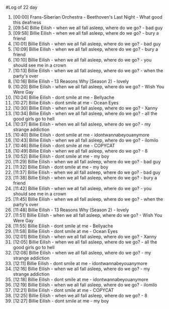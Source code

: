#Log of 22 day

1. [00:00] Frans-Siberian Orchestra - Beethoven's Last Night - What good this deafness
1. [09:54] Billie Eilish - when we all fall asleep, where do we go? - bad guy
1. [09:58] Billie Eilish - when we all fall asleep, where do we go? - bury a friend
1. [10:01] Billie Eilish - when we all fall asleep, where do we go? - bad guy
1. [10:09] Billie Eilish - when we all fall asleep, where do we go? - bury a friend
1. [10:10] Billie Eilish - when we all fall asleep, where do we go? - you should see me in a crown
1. [10:13] Billie Eilish - when we all fall asleep, where do we go? - when the party's over
1. [10:16] Billie Eilish - 13 Reasons Why (Season 2) - lovely
1. [10:20] Billie Eilish - when we all fall asleep, where do we go? - Wish You Were Gay
1. [10:24] Billie Eilish - dont smile at me - Bellyache
1. [10:27] Billie Eilish - dont smile at me - Ocean Eyes
1. [10:30] Billie Eilish - when we all fall asleep, where do we go? - Xanny
1. [10:34] Billie Eilish - when we all fall asleep, where do we go? - all the good girls go to hell
1. [10:37] Billie Eilish - when we all fall asleep, where do we go? - my strange addiction
1. [10:40] Billie Eilish - dont smile at me - idontwannabeyouanymore
1. [10:43] Billie Eilish - when we all fall asleep, where do we go? - ilomilo
1. [10:46] Billie Eilish - dont smile at me - COPYCAT
1. [10:49] Billie Eilish - when we all fall asleep, where do we go? - 8
1. [10:52] Billie Eilish - dont smile at me - my boy
1. [11:29] Billie Eilish - when we all fall asleep, where do we go? - bad guy
1. [11:32] Billie Eilish - dont smile at me - my boy
1. [11:37] Billie Eilish - when we all fall asleep, where do we go? - bad guy
1. [11:38] Billie Eilish - when we all fall asleep, where do we go? - bury a friend
1. [11:42] Billie Eilish - when we all fall asleep, where do we go? - you should see me in a crown
1. [11:45] Billie Eilish - when we all fall asleep, where do we go? - when the party's over
1. [11:48] Billie Eilish - 13 Reasons Why (Season 2) - lovely
1. [11:51] Billie Eilish - when we all fall asleep, where do we go? - Wish You Were Gay
1. [11:55] Billie Eilish - dont smile at me - Bellyache
1. [11:58] Billie Eilish - dont smile at me - Ocean Eyes
1. [12:01] Billie Eilish - when we all fall asleep, where do we go? - Xanny
1. [12:05] Billie Eilish - when we all fall asleep, where do we go? - all the good girls go to hell
1. [12:08] Billie Eilish - when we all fall asleep, where do we go? - my strange addiction
1. [12:11] Billie Eilish - dont smile at me - idontwannabeyouanymore
1. [12:16] Billie Eilish - when we all fall asleep, where do we go? - my strange addiction
1. [12:18] Billie Eilish - dont smile at me - idontwannabeyouanymore
1. [12:19] Billie Eilish - when we all fall asleep, where do we go? - ilomilo
1. [12:21] Billie Eilish - dont smile at me - COPYCAT
1. [12:25] Billie Eilish - when we all fall asleep, where do we go? - 8
1. [12:27] Billie Eilish - dont smile at me - my boy
